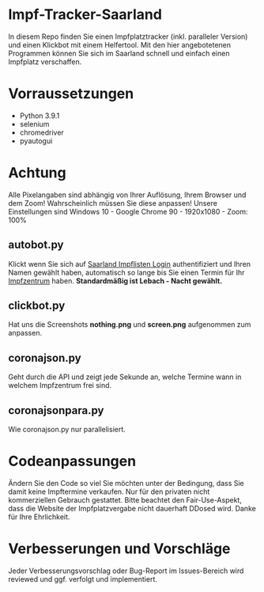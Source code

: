 # Impf-Tracker-Saarland

In diesem Repo finden Sie einen Impfplatztracker (inkl. paralleler Version) und einen Klickbot mit einem Helfertool. Mit den hier angebotetenen Programmen können Sie sich im Saarland schnell und einfach einen Impfplatz verschaffen. 


# Vorraussetzungen

 - Python 3.9.1
 - selenium
 - chromedriver
 - pyautogui

# Achtung

Alle Pixelangaben sind abhängig von Ihrer Auflösung, Ihrem Browser und dem Zoom! Wahrscheinlich müssen Sie diese anpassen!
Unsere Einstellungen sind Windows 10 - Google Chrome 90 - 1920x1080 - Zoom: 100%

## autobot.py

Klickt wenn Sie sich auf [Saarland Impflisten Login](https://impfen-saarland.de/service/login) authentifiziert und Ihren Namen gewählt haben, automatisch so lange bis Sie einen Termin für Ihr [Impfzentrum](https://impfen-saarland.de/service/waitlist_entries) haben. **Standardmäßig ist Lebach - Nacht gewählt.**

## clickbot.py

Hat uns die Screenshots **nothing.png** und **screen.png** aufgenommen zum anpassen.

## coronajson.py

Geht durch die API und zeigt jede Sekunde an, welche Termine wann in welchem Impfzentrum frei sind.

## coronajsonpara.py

Wie coronajson.py nur parallelisiert.


# Codeanpassungen
Ändern Sie den Code so viel Sie möchten unter der Bedingung, dass Sie damit keine Impftermine verkaufen. Nur für den privaten nicht kommerziellen Gebrauch gestattet. Bitte beachtet den Fair-Use-Aspekt, dass die Website der Impfplatzvergabe nicht dauerhaft DDosed wird. Danke für Ihre Ehrlichkeit.

# Verbesserungen und Vorschläge
Jeder Verbesserungsvorschlag oder Bug-Report im Issues-Bereich wird reviewed und ggf. verfolgt und implementiert.
